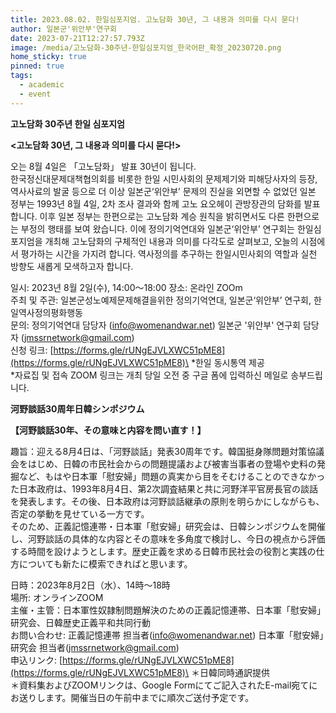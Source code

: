 ```yaml
---
title: 2023.08.02. 한일심포지엄. 고노담화 30년, 그 내용과 의미를 다시 묻다!
author: 일본군'위안부'연구회
date: 2023-07-21T12:27:57.793Z
image: /media/고노담화-30주년-한일심포지엄_한국어판_확정_20230720.png
home_sticky: true
pinned: true
tags:
  - academic
  - event
---
```

**고노담화 30주년 한일 심포지엄**

**<고노담화 30년, 그 내용과 의미를 다시 묻다!>**

오는 8월 4일은 「고노담화」 발표 30년이 됩니다.\
한국정신대문제대책협의회를 비롯한 한일 시민사회의 문제제기와 피해당사자의 등장, 역사사료의 발굴 등으로 더 이상 일본군‘위안부’ 문제의 진실을 외면할 수 없었던 일본 정부는 1993년 8월 4일, 2차 조사 결과와 함께 고노 요오헤이 관방장관의 담화를 발표합니다. 이후 일본 정부는 한편으로는 고노담화 계승 원칙을 밝히면서도 다른 한편으로는 부정의 행태를 보여 왔습니다. 이에 정의기억연대와 일본군‘위안부’ 연구회는 한일심포지엄을 개최해 고노담화의 구체적인 내용과 의미를 다각도로 살펴보고, 오늘의 시점에서 평가하는 시간을 가지려 합니다. 역사정의를 추구하는 한일시민사회의 역할과 실천 방향도 새롭게 모색하고자 합니다.

일시: 2023년 8월 2일(수), 14:00〜18:00 장소: 온라인 ZOOm\
주최 및 주관: 일본군성노예제문제해결을위한 정의기억연대, 일본군‘위안부’ 연구회, 한일역사정의평화행동\
문의: 정의기억연대 담당자 ([info@womenandwar.net](mailto:info@womenandwar.net)) 일본군 '위안부' 연구회 담당자 ([jmssrnetwork@gmail.com](mailto:jmssrnetwork@gmail.com))\
신청 링크: [https://forms.gle/​rUNgEJVLXWC51pME8](https://forms.gle/rUNgEJVLXWC51pME8)\
*한일 동시통역 제공\
*자료집 및 접속 ZOOM 링크는 개최 당일 오전 중 구글 폼에 입력하신 메일로 송부드립니다.



**河野談話30周年日韓シンポジウム**

**【河野談話30年、その意味と内容を問い直す！】**

趣旨：迎える8月4日は、「河野談話」発表30周年です。​韓国挺身隊問題対策協議会をはじめ、​日韓の市民社会からの問題提議および被害当事者の登場や史料の発​掘など、もはや日本軍「慰安婦」​問題の真実から目をそむけることのできなかった日本政府は、​1993年8月4日、​第2次調査結果と共に河野洋平官房長官の談話を発表します。​その後、日本政府は河野談話継承の原則を明らかにしながらも、​否定の挙動を見せている一方です。\
そのため、正義記憶連帯・日本軍「慰安婦」研究会は、​日韓シンポジウムを開催し、​河野談話の具体的な内容とその意味を多角度で検討し、​今日の視点から評価する時間を設けようとします。​歴史正義を求める日韓市民社会の役割と実践の仕方についても新た​に模索できればと思います。

日時：2023年8月2日（水）、14時～18時\
場所: オンラインZOOM\
主催・主管：日本軍性奴隷制問題解決のための正義記憶連帯、​日本軍「慰安婦」研究会、日韓歴史正義平和共同行動\
お問い合わせ: 正義記憶連帯 担当者([info@womenandwar.net](mailto:info@womenandwar.net)) 日本軍「慰安婦」研究会 担当者([jmssrnetwork@gmail.com](mailto:jmssrnetwork@gmail.com))\
申込リンク: [https://forms.gle/​rUNgEJVLXWC51pME8](https://forms.gle/rUNgEJVLXWC51pME8)\
＊日韓同時通訳提供\
＊資料集およびZOOMリンクは、Google Formにてご記入されたE-mail宛てにお送りします。​開催当日の午前中までに順次ご送付予定です。